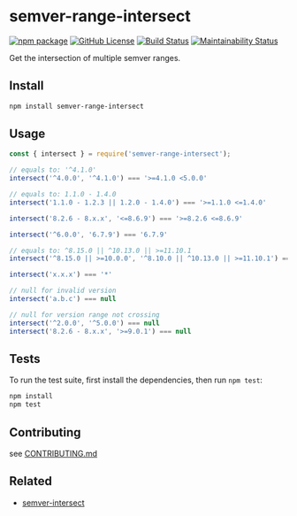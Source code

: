 # semver-range-intersect

[![npm package](https://img.shields.io/npm/v/semver-range-intersect.svg)][npm]
[![GitHub License](https://img.shields.io/github/license/sounisi5011/semver-range-intersect.svg)][github-license]
[![Build Status](https://travis-ci.com/sounisi5011/semver-range-intersect.svg?branch=master)](https://travis-ci.com/sounisi5011/semver-range-intersect)
[![Maintainability Status](https://api.codeclimate.com/v1/badges/f6e23b313a631c54ac90/maintainability)](https://codeclimate.com/github/sounisi5011/semver-range-intersect/maintainability)

[npm]: https://www.npmjs.com/package/semver-range-intersect
[github-license]: https://github.com/sounisi5011/semver-range-intersect/blob/master/LICENSE

Get the intersection of multiple semver ranges.

## Install

```sh
npm install semver-range-intersect
```

## Usage

```js
const { intersect } = require('semver-range-intersect');

// equals to: '^4.1.0'
intersect('^4.0.0', '^4.1.0') === '>=4.1.0 <5.0.0'

// equals to: 1.1.0 - 1.4.0
intersect('1.1.0 - 1.2.3 || 1.2.0 - 1.4.0') === '>=1.1.0 <=1.4.0'

intersect('8.2.6 - 8.x.x', '<=8.6.9') === '>=8.2.6 <=8.6.9'

intersect('^6.0.0', '6.7.9') === '6.7.9'

// equals to: ^8.15.0 || ^10.13.0 || >=11.10.1
intersect('^8.15.0 || >=10.0.0', '^8.10.0 || ^10.13.0 || >=11.10.1') === '>=8.15.0 <9.0.0 || >=10.13.0 <11.0.0 || >=11.10.1 '

intersect('x.x.x') === '*'

// null for invalid version
intersect('a.b.c') === null

// null for version range not crossing
intersect('^2.0.0', '^5.0.0') === null
intersect('8.2.6 - 8.x.x', '>=9.0.1') === null
```

## Tests

To run the test suite, first install the dependencies, then run `npm test`:

```sh
npm install
npm test
```

## Contributing

see [CONTRIBUTING.md](https://github.com/sounisi5011/semver-range-intersect/blob/master/CONTRIBUTING.md)

## Related

* [semver-intersect](https://github.com/snyamathi/semver-intersect)
